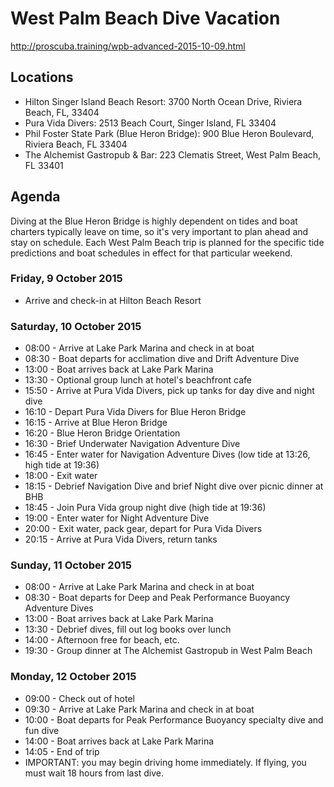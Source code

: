# West Palm Beach Dive Vacation

http://proscuba.training/wpb-advanced-2015-10-09.html

## Locations

* Hilton Singer Island Beach Resort: 3700 North Ocean Drive, Riviera Beach, FL, 33404
* Pura Vida Divers: 2513 Beach Court, Singer Island, FL 33404
* Phil Foster State Park (Blue Heron Bridge): 900 Blue Heron Boulevard, Riviera Beach, FL 33404
* The Alchemist Gastropub & Bar: 223 Clematis Street, West Palm Beach, FL 33401

## Agenda

Diving at the Blue Heron Bridge is highly dependent on tides and boat charters typically leave on time, so it's very important to plan ahead and stay on schedule.  Each West Palm Beach trip is planned for the specific tide predictions and boat schedules in effect for that particular weekend.

### Friday, 9 October 2015

* Arrive and check-in at Hilton Beach Resort

### Saturday, 10 October 2015

* 08:00 - Arrive at Lake Park Marina and check in at boat
* 08:30 - Boat departs for acclimation dive and Drift Adventure Dive
* 13:00 - Boat arrives back at Lake Park Marina
* 13:30 - Optional group lunch at hotel's beachfront cafe
* 15:50 - Arrive at Pura Vida Divers, pick up tanks for day dive and night dive
* 16:10 - Depart Pura Vida Divers for Blue Heron Bridge
* 16:15 - Arrive at Blue Heron Bridge
* 16:20 - Blue Heron Bridge Orientation
* 16:30 - Brief Underwater Navigation Adventure Dive
* 16:45 - Enter water for Navigation Adventure Dives (low tide at 13:26, high tide at 19:36)
* 18:00 - Exit water
* 18:15 - Debrief Navigation Dive and brief Night dive over picnic dinner at BHB
* 18:45 - Join Pura Vida group night dive (high tide at 19:36)
* 19:00 - Enter water for Night Adventure Dive
* 20:00 - Exit water, pack gear, depart for Pura Vida Divers
* 20:15 - Arrive at Pura Vida Divers, return tanks

### Sunday, 11 October 2015

* 08:00 - Arrive at Lake Park Marina and check in at boat
* 08:30 - Boat departs for Deep and Peak Performance Buoyancy Adventure Dives
* 13:00 - Boat arrives back at Lake Park Marina
* 13:30 - Debrief dives, fill out log books over lunch
* 14:00 - Afternoon free for beach, etc.
* 19:30 - Group dinner at The Alchemist Gastropub in West Palm Beach

### Monday, 12 October 2015

* 09:00 - Check out of hotel
* 09:30 - Arrive at Lake Park Marina and check in at boat
* 10:00 - Boat departs for Peak Performance Buoyancy specialty dive and fun dive
* 14:00 - Boat arrives back at Lake Park Marina
* 14:05 - End of trip
* IMPORTANT: you may begin driving home immediately.  If flying, you must wait 18 hours from last dive.
